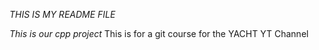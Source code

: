 *THIS IS MY README FILE*

_This is our cpp project_
This is for a git course for the YACHT YT Channel
